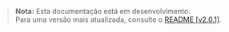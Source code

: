 > **Nota:** Esta documentação está em desenvolvimento.<br/>Para uma versão mais atualizada, consulte o [README [v2.0.1]](https://github.com/theuves/cpf/tree/2.0.1).